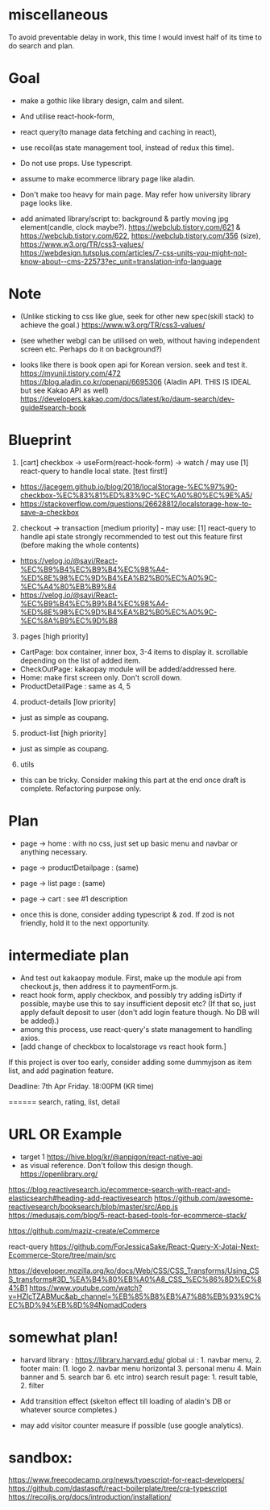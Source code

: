 # miscellaneous
To avoid preventable delay in work, this time I would invest half of its time to do search and plan.
# Goal 
- make a gothic like library design, calm and silent. 
- And utilise react-hook-form, 
- react query(to manage data fetching and caching in react), 
- use recoil(as state management tool, instead of redux this time). 
- Do not use props. Use typescript.
- assume to make ecommerce library page like aladin. 
- Don't make too heavy for main page. May refer how university library page looks like.

- add animated library/script to: background & partly moving jpg element(candle, clock maybe?).
https://webclub.tistory.com/621 & https://webclub.tistory.com/622, https://webclub.tistory.com/356 (size), https://www.w3.org/TR/css3-values/
https://webdesign.tutsplus.com/articles/7-css-units-you-might-not-know-about--cms-22573?ec_unit=translation-info-language


# Note
- (Unlike sticking to css like glue, seek for other new spec(skill stack) to achieve the goal.)
https://www.w3.org/TR/css3-values/

- (see whether webgl can be utilised on web, without having independent screen etc. Perhaps do it on background?)

- looks like there is book open api for Korean version. seek and test it.
https://myunji.tistory.com/472
https://blog.aladin.co.kr/openapi/6695306 (Aladin API. THIS IS IDEAL but see Kakao API as well)
https://developers.kakao.com/docs/latest/ko/daum-search/dev-guide#search-book

# Blueprint
1. [cart] checkbox -> useForm(react-hook-form) -> watch / may use [1] react-query to handle local state. [test first!]
- https://jacegem.github.io/blog/2018/localStorage-%EC%97%90-checkbox-%EC%83%81%ED%83%9C-%EC%A0%80%EC%9E%A5/
- https://stackoverflow.com/questions/26628812/localstorage-how-to-save-a-checkbox

2. checkout -> transaction [medium priority] - may use: [1] react-query to handle api state
strongly recommended to test out this feature first (before making the whole contents)
- https://velog.io/@sayi/React-%EC%B9%B4%EC%B9%B4%EC%98%A4-%ED%8E%98%EC%9D%B4%EA%B2%B0%EC%A0%9C-%EC%A4%80%EB%B9%84
- https://velog.io/@sayi/React-%EC%B9%B4%EC%B9%B4%EC%98%A4-%ED%8E%98%EC%9D%B4%EA%B2%B0%EC%A0%9C-%EC%8A%B9%EC%9D%B8

3. pages [high priority]
- CartPage: box container, inner box, 3-4 items to display it. scrollable depending on the list of added item.
- CheckOutPage: kakaopay module will be added/addressed here.
- Home: make first screen only. Don't scroll down.
- ProductDetailPage : same as 4, 5

4. product-details [low priority]
- just as simple as coupang.

5. product-list [high priority]
- just as simple as coupang.

6. utils
- this can be tricky. Consider making this part at the end once draft is complete. Refactoring purpose only.

# Plan
<!-- Do not apply CSS till whole major features are completed. -->
- page -> home : with no css, just set up basic menu and navbar or anything necessary.
- page -> productDetailpage : (same)
- page -> list page : (same)
- page -> cart : see #1 description

- once this is done, consider adding typescript & zod. If zod is not friendly, hold it to the next opportunity.

# intermediate plan
- And test out kakaopay module. First, make up the module api from checkout.js, then address it to paymentForm.js.
- react hook form, apply checkbox, and possibly try adding isDirty if possible, maybe use this to say insufficient deposit etc? (If that so, just apply default deposit to user (don't add login feature though. No DB will be added).)
- among this process, use react-query's state management to handling axios.
- [add change of checkbox to localstorage vs react hook form.]

If this project is over too early, consider adding some dummyjson as item list, and add pagination feature.

Deadline: 7th Apr Friday. 18:00PM (KR time)

======
search, rating, list, detail

# URL OR Example
- target 1 https://hive.blog/kr/@anpigon/react-native-api
- as visual reference. Don't follow this design though. https://openlibrary.org/

https://blog.reactivesearch.io/ecommerce-search-with-react-and-elasticsearch#heading-add-reactivesearch
https://github.com/awesome-reactivesearch/booksearch/blob/master/src/App.js
https://medusajs.com/blog/5-react-based-tools-for-ecommerce-stack/



https://github.com/maziz-create/eCommerce

react-query
https://github.com/ForJessicaSake/React-Query-X-Jotai-Next-Ecommerce-Store/tree/main/src

https://developer.mozilla.org/ko/docs/Web/CSS/CSS_Transforms/Using_CSS_transforms#3D_%EA%B4%80%EB%A0%A8_CSS_%EC%86%8D%EC%84%B1
https://www.youtube.com/watch?v=HZIcTZABMuc&ab_channel=%EB%85%B8%EB%A7%88%EB%93%9C%EC%BD%94%EB%8D%94NomadCoders

# somewhat plan!
- harvard library : https://library.harvard.edu/
global ui : 1. navbar menu, 2. footer 
main: (1. logo 2. navbar menu horizontal 3. personal menu 4. Main banner and 5. search bar 6. etc intro)
search result page: 1. result table, 2. filter

- Add transition effect (skelton effect till loading of aladin's DB or whatever source completes.)
- may add visitor counter measure if possible (use google analytics).

# sandbox:

https://www.freecodecamp.org/news/typescript-for-react-developers/
https://github.com/dastasoft/react-boilerplate/tree/cra-typescript
https://recoiljs.org/docs/introduction/installation/